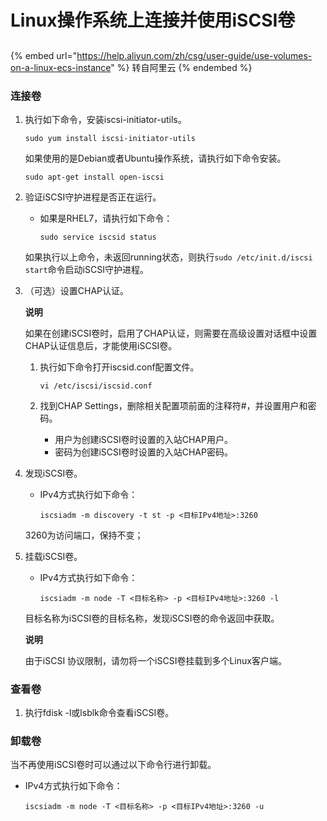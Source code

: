 # Linux操作系统上连接并使用iSCSI卷

##

{% embed url="https://help.aliyun.com/zh/csg/user-guide/use-volumes-on-a-linux-ecs-instance" %}
转自阿里云
{% endembed %}

### 连接卷 <a href="#title-zsl-thq-5j8" id="title-zsl-thq-5j8"></a>

1.  执行如下命令，安装iscsi-initiator-utils。



    ```shell
    sudo yum install iscsi-initiator-utils
    ```

    如果使用的是Debian或者Ubuntu操作系统，请执行如下命令安装。

    ```shell
    sudo apt-get install open-iscsi
    ```
2.  验证iSCSI守护进程是否正在运行。

    *   如果是RHEL7，请执行如下命令：

        ```shell
        sudo service iscsid status
        ```

    如果执行以上命令，未返回running状态，则执行`sudo /etc/init.d/iscsi start`命令启动iSCSI守护进程。
3.  （可选）设置CHAP认证。

    **说明**

    如果在创建iSCSI卷时，启用了CHAP认证，则需要在高级设置对话框中设置CHAP认证信息后，才能使用iSCSI卷。

    1.  执行如下命令打开iscsid.conf配置文件。

        ```shell
        vi /etc/iscsi/iscsid.conf
        ```
    2.  找到CHAP Settings，删除相关配置项前面的注释符#，并设置用户和密码。

        * 用户为创建iSCSI卷时设置的入站CHAP用户。
        * 密码为创建iSCSI卷时设置的入站CHAP密码。


4.  发现iSCSI卷。

    *   IPv4方式执行如下命令：

        ```shell
        iscsiadm -m discovery -t st -p <目标IPv4地址>:3260
        ```



    3260为访问端口，保持不变；


5.  挂载iSCSI卷。

    *   IPv4方式执行如下命令：

        ```shell
        iscsiadm -m node -T <目标名称> -p <目标IPv4地址>:3260 -l
        ```



    目标名称为iSCSI卷的目标名称，发现iSCSI卷的命令返回中获取。

    **说明**

    由于iSCSI 协议限制，请勿将一个iSCSI卷挂载到多个Linux客户端。

### 查看卷 <a href="#title-p76-tqu-nsl" id="title-p76-tqu-nsl"></a>

1. 执行fdisk -l或lsblk命令查看iSCSI卷。

### 卸载卷 <a href="#title-ddh-2pq-dyh" id="title-ddh-2pq-dyh"></a>

当不再使用iSCSI卷时可以通过以下命令行进行卸载。

*   IPv4方式执行如下命令：

    ```shell
    iscsiadm -m node -T <目标名称> -p <目标IPv4地址>:3260 -u
    ```

